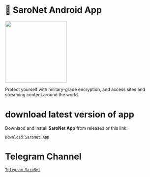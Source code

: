 # 📱 SaroNet Android App
<img src="https://github.com/user-attachments/assets/4b2dfbfb-4ebe-47e2-aece-4c3819322461" width="200" height="200" secured-asset-link="" style="max-width: 100%;">
<p dir="auto"> Protect yourself with military-grade encryption, and access sites and streaming content around the world.

# download latest version of app
<p dir="auto"> Downlaod and install <strong>SaroNet App</strong> from releases or this link:</p>
<p dir="auto"><a href="https://github.com/saronetapp/SaroNet/releases/download/1.0.6/SaroNet-1.0.6.apk"><code>Download SaroNet App</code></a></p>

# Telegram Channel
<a href="https://t.me/saro_net"><code>Telegram SaroNet </code></a></p>
